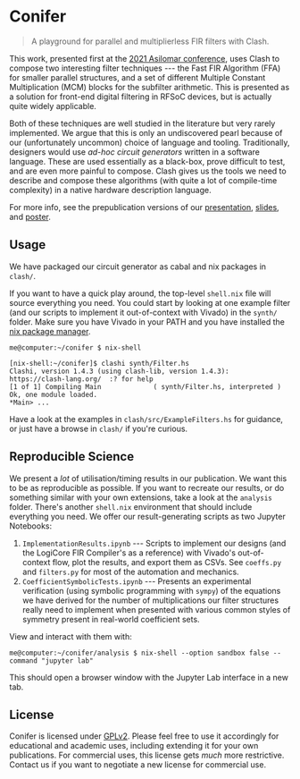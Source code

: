 # Conifer

> A playground for parallel and multiplierless FIR filters with Clash.

This work, presented first at the [2021 Asilomar
conference](https://asilomarsscconf.org/), uses Clash to compose two interesting
filter techniques --- the Fast FIR Algorithm (FFA) for smaller parallel
structures, and a set of different Multiple Constant Multiplication (MCM) blocks
for the subfilter arithmetic. This is presented as a solution for front-end
digital filtering in RFSoC devices, but is actually quite widely applicable.

Both of these techniques are well studied in the literature but very rarely
implemented. We argue that this is only an undiscovered pearl because of our
(unfortunately uncommon) choice of language and tooling. Traditionally,
designers would use _ad-hoc circuit generators_ written in a software
language. These are used essentially as a black-box, prove difficult to test,
and are even more painful to compose. Clash gives us the tools we need to describe
and compose these algorithms (with quite a lot of compile-time complexity) in a
native hardware description language.

For more info, see the prepublication versions of our
[presentation](https://cramsay.co.uk/content/images/2021/10/asilomar_video.mp4),
[slides](https://cramsay.co.uk/content/images/2021/10/asilomar_slides.pdf), and
[poster](https://cramsay.co.uk/content/images/2021/10/asilomar_poster.pdf).

## Usage

We have packaged our circuit generator as cabal and nix packages in `clash/`.

If you want to have a quick play around, the top-level `shell.nix` file will
source everything you need. You could start by looking at one example filter
(and our scripts to implement it out-of-context with Vivado) in the `synth/`
folder. Make sure you have Vivado in your PATH and you have installed the [nix
package manager](https://nixos.org/manual/nix/stable/#chap-installation).

```console
me@computer:~/conifer $ nix-shell

[nix-shell:~/conifer]$ clashi synth/Filter.hs 
Clashi, version 1.4.3 (using clash-lib, version 1.4.3):
https://clash-lang.org/  :? for help
[1 of 1] Compiling Main             ( synth/Filter.hs, interpreted )
Ok, one module loaded.
*Main> ...
```

Have a look at the examples in `clash/src/ExampleFilters.hs` for guidance, or
just have a browse in `clash/` if you're curious.

## Reproducible Science

We present a _lot_ of utilisation/timing results in our publication. We want this
to be as reproducible as possible. If you want to recreate our results, or do
something similar with your own extensions, take a look at the `analysis`
folder. There's another `shell.nix` environment that should include everything
you need. We offer our result-generating scripts as two Jupyter Notebooks:

  1. `ImplementationResults.ipynb` --- Scripts to implement our designs (and
     the LogiCore FIR Compiler's as a reference) with Vivado's out-of-context
     flow, plot the results, and export them as CSVs. See `coeffs.py` and
     `filters.py` for most of the automation and mechanics.
  2. `CoefficientSymbolicTests.ipynb` --- Presents an experimental verification
     (using symbolic programming with `sympy`) of the equations we have derived
     for the number of multiplications our filter structures really need to
     implement when presented with various common styles of symmetry present in
     real-world coefficient sets.

View and interact with them with:
```console
me@computer:~/conifer/analysis $ nix-shell --option sandbox false --command "jupyter lab"
```
This should open a browser window with the Jupyter Lab interface in a new tab.

## License

Conifer is licensed under [GPLv2](./LICENSE). Please feel free to use it
accordingly for educational and academic uses, including extending it for your
own publications. For commercial uses, this license gets *much* more restrictive.
Contact us if you want to negotiate a new license for commercial use.
